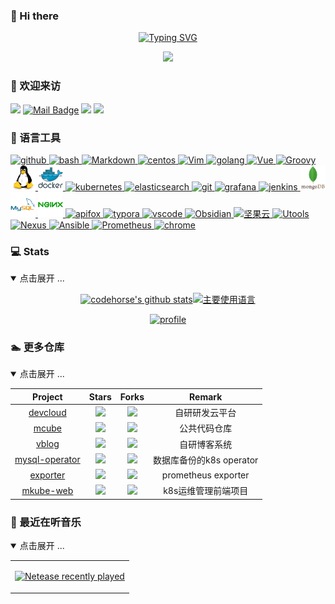 ### 👋 Hi there

<div align="center">
  <!-- dynamic typing effect 动态打字效果 -->
  <div align="center">
    <a href="[https://blog.sunguoqi.com/](https://github.com/solodba/codehorse)">
      <img src="https://readme-typing-svg.demolab.com?font=Fira+Code&pause=1000&width=435&lines=console.log(%22Hello%2C%20World%22);小胡同学祝您今天愉快!&center=true&size=27" alt="Typing SVG" />
    </a>
  </div>

  <!-- knock code pictures 敲代码的图片 -->
  <img src="https://cdn.jsdelivr.net/gh/sun0225SUN/sun0225SUN/assets/images/coding.gif" /><br>
</div>

### 🤗 欢迎来访


[![](https://visitor-badge.laobi.icu/badge?page_id=solodba)](https://visitor-badge.laobi.icu/badge?page_id=solodba)
[![Mail Badge](https://img.shields.io/badge/-codehorsemi@gmail.com-c14438?style=flat&logo=Gmail&logoColor=white&link=mailto:codehorsemi@gmail.com)](mailto:codehorsemi@gmail.com)
[![](https://img.shields.io/github/stars/solodba?color=fefb7b&logo=Undertale)](https://github-readme-stats-git-masterorgs-github-readme-stats-team.vercel.app/api?username=solodba&include_orgs=true&hide_title=false&hide_border=true&show_icons=true&include_all_commits=true&line_height=20&bg_color=0,EC6C6C,FFD479,FFFC79,73FA79&theme=graywhite&locale=cn)
[![](https://img.shields.io/github/followers/solodba?color=27da6b&logo=Handshake)](https://github.com/solodba?tab=followers)



### 🧰 语言工具

<a href="https://github.com" target="_blank"> <img src="https://cdn.jsdelivr.net/gh/devicons/devicon/icons/github/github-original.svg" alt="github" width="40" height="40"/> </a><a href="https://apple.com" target="_blank"> <img src="https://www.vectorlogo.zone/logos/gnu_bash/gnu_bash-icon.svg" alt="bash" width="40" height="40"/> </a><a href="https://www.markdownguide.org/" target="_blank"> <img src="https://cdn.jsdelivr.net/gh/devicons/devicon/icons/markdown/markdown-original.svg" alt="Markdown" width="40" height="40"/> </a><a href="https://www.centos.org/" target="_blank"> <img src="https://cdn.jsdelivr.net/gh/devicons/devicon/icons/centos/centos-original.svg" alt="centos" width="40" height="40"/> </a><a href="https://www.vim.org/" target="_blank"> <img src="https://cdn.jsdelivr.net/gh/devicons/devicon/icons/vim/vim-original.svg" alt="Vim" width="40" height="40"/> </a><a href="https://github.com/golang/go" target="_blank"> <img src="https://cdn.jsdelivr.net/gh/devicons/devicon/icons/go/go-original.svg" alt="golang" width="40" height="40"/> </a><a href="https://cn.vuejs.org/index.html" target="_blank"> <img src="https://cdn.jsdelivr.net/gh/devicons/devicon/icons/vuejs/vuejs-original.svg" alt="Vue" width="40" height="40"/> </a> <a href="https://groovy-lang.org/" target="_blank"> <img src="https://cdn.jsdelivr.net/gh/devicons/devicon/icons/groovy/groovy-original.svg" alt="Groovy" width="40" height="40"/> </a> <a href="https://www.linux.org/" target="_blank"> <img src="https://raw.githubusercontent.com/devicons/devicon/master/icons/linux/linux-original.svg" alt="linux" width="40" height="40"/> </a> <a href="https://www.docker.com/" target="_blank"> <img src="https://raw.githubusercontent.com/devicons/devicon/master/icons/docker/docker-original-wordmark.svg" alt="docker" width="40" height="40"/> </a> <a href="https://kubernetes.io" target="_blank"> <img src="https://www.vectorlogo.zone/logos/kubernetes/kubernetes-icon.svg" alt="kubernetes" width="40" height="40"/> </a> <a href="https://www.elastic.co" target="_blank"> <img src="https://www.vectorlogo.zone/logos/elastic/elastic-icon.svg" alt="elasticsearch" width="40" height="40"/> </a> <a href="https://git-scm.com/" target="_blank"> <img src="https://www.vectorlogo.zone/logos/git-scm/git-scm-icon.svg" alt="git" width="40" height="40"/> </a> <a href="https://grafana.com" target="_blank"> <img src="https://www.vectorlogo.zone/logos/grafana/grafana-icon.svg" alt="grafana" width="40" height="40"/> </a> <a href="https://www.jenkins.io" target="_blank"> <img src="https://www.vectorlogo.zone/logos/jenkins/jenkins-icon.svg" alt="jenkins" width="40" height="40"/> </a> <a href="https://www.mongodb.com/" target="_blank"> <img src="https://raw.githubusercontent.com/devicons/devicon/master/icons/mongodb/mongodb-original-wordmark.svg" alt="mongodb" width="40" height="40"/> </a>
<a href="https://www.mysql.com/" target="_blank"> <img src="https://raw.githubusercontent.com/devicons/devicon/master/icons/mysql/mysql-original-wordmark.svg" alt="mysql" width="40" height="40"/> </a><a href="https://www.nginx.com" target="_blank"> <img src="https://raw.githubusercontent.com/devicons/devicon/master/icons/nginx/nginx-original.svg" alt="nginx" width="40" height="40"/> </a><a href="https://apifox.cn" target="_blank"> <img src="https://www.apifox.cn/favicon.ico" alt="apifox" width="40" height="40"/> </a><a href="https://typora.io" target="_blank"> <img src="https://typora.io/img/favicon-64.png" alt="typora" width="40" height="40"/> </a><a href="https://code.visualstudio.com/" target="_blank"> <img src="https://cdn.jsdelivr.net/gh/devicons/devicon/icons/vscode/vscode-original.svg" alt="vscode" width="40" height="40"/> </a><a href="https://obsidian.md/" target="_blank"> <img src="https://obsidian.md/favicon.ico" alt="Obsidian" width="40" height="40"/> </a><a href="https://www.jianguoyun.com/" target="_blank"> <img src="https://www.jianguoyun.com/favicon.ico" alt="坚果云" width="40" height="40"/> </a> <a href="https://u.tools" target="_blank"> <img src="https://u.tools/favicon.ico" alt="Utools" width="40" height="40"/> </a><a href="https://www.sonatype.com/" target="_blank"> <img src="https://www.sonatype.com/hubfs/2019%20Product%20logo/Product%20Logo%20SVGs/NexusRepo_Icon.svg" alt="Nexus" width="40" height="40"/> </a><a href="https://www.ansible.com/" target="_blank"> <img src="https://cdn.jsdelivr.net/gh/devicons/devicon/icons/ansible/ansible-original.svg" alt="Ansible" width="40" height="40"/> </a><a href="https://prometheus.io/" target="_blank"> <img src="https://cdn.jsdelivr.net/gh/devicons/devicon/icons/prometheus/prometheus-original.svg" alt="Prometheus" width="40" height="40"/> </a> <a href="https://github.com/ripperhe/Bob" target="_blank"> <a href="https://www.google.com/chrome/" target="_blank"> <img src="https://cdn.jsdelivr.net/gh/devicons/devicon/icons/chrome/chrome-original.svg" alt="chrome" width="40" height="40"/> </a>


### 💻 Stats

<details open>
<summary>点击展开 ...</summary>

<div align="center">


[![codehorse's github stats](https://github-readme-stats-git-masterorgs-github-readme-stats-team.vercel.app/api?username=solodba&include_orgs=true&hide_title=false&hide_border=true&show_icons=true&include_all_commits=true&line_height=20&bg_color=0,EC6C6C,FFD479,FFFC79,73FA79&theme=graywhite&locale=cn)](https://github-readme-stats-git-masterorgs-github-readme-stats-team.vercel.app/api?username=solodba&include_orgs=true&hide_title=false&hide_border=true&show_icons=true&include_all_commits=true&line_height=20&bg_color=0,EC6C6C,FFD479,FFFC79,73FA79&theme=graywhite&locale=cn)[![主要使用语言](https://github-readme-stats.vercel.app/api/top-langs/?username=solodba&hide_title=false&hide=c&hide_border=true&layout=compact&bg_color=0,73FA79,73FDFF,D783FF&theme=graywhite&locale=cn)](https://github-readme-stats.vercel.app/api/top-langs/?username=solodba&hide_title=false&hide=c&hide_border=true&layout=compact&bg_color=0,73FA79,73FDFF,D783FF&theme=graywhite&locale=cn)

[![profile](https://github-profile-trophy.vercel.app/?username=solodba&theme=algolia&column=8)](https://github-profile-trophy.vercel.app/?username=solodba&theme=algolia&column=8)
</div>

</details>

### 🏊 更多仓库

<details open>
<summary>点击展开 ...</summary>

|                        Project                         |                            Stars                              |                            Forks                             |              Remark              |
| :----------------------------------------------------: | :----------------------------------------------------------: | :----------------------------------------------------------: | :------------------------------: |
| [devcloud](https://github.com/solodba/devcloud) | ![](https://img.shields.io/github/stars/solodba/devcloud?color=f2f08d&logo=Undertale&logoColor=eb4630) | ![](https://img.shields.io/github/forks/solodba/devcloud?color=ba86eb&logo=Handshake&logoColor=ea6aa6) | 自研研发云平台 |
| [mcube](https://github.com/solodba/mcube) | ![](https://img.shields.io/github/stars/solodba/mcube?color=f2f08d&logo=Undertale&logoColor=eb4630) | ![](https://img.shields.io/github/forks/solodba/mcube?color=ba86eb&logo=Handshake&logoColor=ea6aa6) | 公共代码仓库 |
| [vblog](https://github.com/solodba/vblog) | ![](https://img.shields.io/github/stars/solodba/vblog?color=f2f08d&logo=Undertale&logoColor=eb4630) | ![](https://img.shields.io/github/forks/solodba/vblog?color=ba86eb&logo=Handshake&logoColor=ea6aa6) | 自研博客系统 |
| [mysql-operator](https://github.com/solodba/mysql-operator) | ![](https://img.shields.io/github/stars/solodba/mysql-operator?color=f2f08d&logo=Undertale&logoColor=eb4630) | ![](https://img.shields.io/github/forks/solodba/mysql-operator?color=ba86eb&logo=Handshake&logoColor=ea6aa6) | 数据库备份的k8s operator |
| [exporter](https://github.com/solodba/exporter) | ![](https://img.shields.io/github/stars/solodba/exporter?color=f2f08d&logo=Undertale&logoColor=eb4630) | ![](https://img.shields.io/github/forks/solodba/exporter?color=ba86eb&logo=Handshake&logoColor=ea6aa6) | prometheus exporter |
| [mkube-web](https://github.com/solodba/mkube-web) | ![](https://img.shields.io/github/stars/solodba/mkube-web?color=f2f08d&logo=Undertale&logoColor=eb4630) | ![](https://img.shields.io/github/forks/solodba/mkube-web?color=ba86eb&logo=Handshake&logoColor=ea6aa6) | k8s运维管理前端项目 |

### 🎸 最近在听音乐

<details open>
<summary>点击展开 ...</summary>

<table align="center">
<tr>
<td valign="top">

[<img src="https://netease-recent-profile.vercel.app/?id=1823479678&size=60" alt="Netease recently played" title="Netease recently played">](https://netease-recent-profile.vercel.app/?id=1823479678&theme=card&show_random=1&size=300)

</td>
</tr>
</table>

</details>
